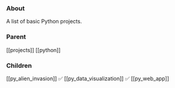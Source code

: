 ### About
A list of basic Python projects.

### Parent
[[projects]]
[[python]]

### Children
[[py_alien_invasion]] ✅
[[py_data_visualization]] ✅
[[py_web_app]]
